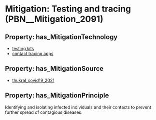 # Mitigation: __Testing and tracing__ (PBN__Mitigation_2091)

## Property: has_MitigationTechnology

* [testing kits](../Technology/PBN__Technology_610)
* [contact tracing apps](../Technology/PBN__Technology_11)

## Property: has_MitigationSource

* [thukral_covid19_2021](../Article/PBN__Article_194)

## Property: has_MitigationPrinciple

Identifying and isolating infected individuals and their contacts to prevent further spread of contagious diseases.

